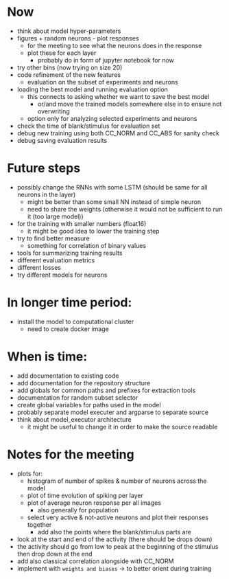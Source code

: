 # Now
- think about model hyper-parameters
- figures + random neurons - plot responses
    - for the meeting to see what the neurons does in the response
    - plot these for each layer
        - probably do in form of jupyter notebook for now
- try other bins (now trying on size 20)
- code refinement of the new features
    - evaluation on the subset of experiments and neurons
- loading the best model and running evaluation option
    - this connects to asking whether we want to save the best model
        - or/and move the trained models somewhere else in to ensure not overwriting
    - option only for analyzing selected experiments and neurons
- check the time of blank/stimulus for evaluation set
- debug new training using both CC_NORM and CC_ABS for sanity check
- debug saving evaluation results


# Future steps
- possibly change the RNNs with some LSTM (should be same for all neurons in the layer)
    - might be better than some small NN instead of simple neuron
    - need to share the weights (otherwise it would not be sufficient to run it (too large model))
- for the training with smaller numbers (float16)
    - it might be good idea to lower the training step
- try to find better measure
    - something for correlation of binary values
- tools for summarizing training results
- different evaluation metrics
- different losses
- try different models for neurons


# In longer time period:
- install the model to computational cluster
    - need to create docker image

# When is time:
- add documentation to existing code
- add documentation for the repository structure
- add globals for common paths and prefixes for extraction tools
- documentation for random subset selector
- create global variables for paths used in the model 
- probably separate model executer and argparse to separate source
- think about model_executor architecture
    - it might be useful to change it in order to make the source readable

# Notes for the meeting
- plots for:
    - histogram of number of spikes & number of neurons across the model
    - plot of time evolution of spiking per layer
    - plot of average neuron response per all images
        - also generally for population
    - select very active & not-active neurons and plot their responses together
        - add also the points where the blank/stimulus parts are
- look at the start and end of the activity (there should be drops down)
- the activity should go from low to peak at the beginning of the stimulus then drop down at the end
- add also classical correlation alongside with CC_NORM
- implement with `weights and biases` -> to better orient during training
